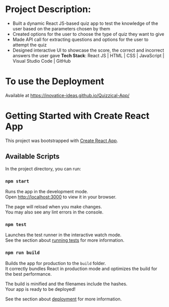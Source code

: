 
# Project Description: 
* Built a dynamic React JS-based quiz app to test the knowledge of the user based on the parameters chosen by them
* Created options for the user to choose the type of quiz they want to give
* Made API call for extracting questions and options for the user to attempt the quiz
* Designed interactive UI to showcase the score, the correct and incorrect answers the user gave
**Tech Stack**: React JS | HTML | CSS | JavaScript | Visual Studio Code | GitHub




# To use the Deployment

Available at https://inovatice-ideas.github.io/Quizzical-App/

# Getting Started with Create React App

This project was bootstrapped with [Create React App](https://github.com/facebook/create-react-app).

## Available Scripts

In the project directory, you can run:

### `npm start`

Runs the app in the development mode.\
Open [http://localhost:3000](http://localhost:3000) to view it in your browser.

The page will reload when you make changes.\
You may also see any lint errors in the console.

### `npm test`

Launches the test runner in the interactive watch mode.\
See the section about [running tests](https://facebook.github.io/create-react-app/docs/running-tests) for more information.

### `npm run build`

Builds the app for production to the `build` folder.\
It correctly bundles React in production mode and optimizes the build for the best performance.

The build is minified and the filenames include the hashes.\
Your app is ready to be deployed!

See the section about [deployment](https://facebook.github.io/create-react-app/docs/deployment) for more information.


